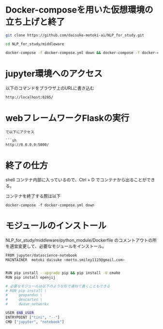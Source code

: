 # Docker-composeを用いた仮想環境の立ち上げと終了

```sh
git clone https://github.com/daisuke-motoki-ai/NLP_for_study.git

cd NLP_for_study/middleware

docker-compose -f docker-compose.yml down && docker-compose -f docker-compose.yml up -d --build && docker-compose exec shell tmux
```

# jupyter環境へのアクセス

以下のコマンドをブラウザ上のURLに書き込む

```sh
http://localhost:8285/
```

# webフレームワークFlaskの実行

```
で以下にアクセス

```sh
http://0.0.0.0:5000/ 
```

# 終了の仕方


shell コンテナ内部に入っているので、Ctrl + D でコンテナから出ることができる。

コンテナを終了する際は以下

```
docker-compose -f docker-compose.yml down
```


# モジュールのインストール

NLP_for_study/middleware/python_module/Dockerfile のコメントアウトの所を適宜変更して、必要なモジュールをインストール。
```sh
FROM jupyter/datascience-notebook
MAINTAINER  motoki daisuke <motto.smiley1123@gmail.com>


RUN pip install --upgrade pip && pip install -U cmake 
RUN pip install openjij

# 必要なモジュールは以下のような形で連ねて書くこともできる
# RUN pip install \
#     geopandas \
#     descartes \
#     dwave_networkx

USER $NB_USER
ENTRYPOINT ["tini", "--"]
CMD ["jupyter", "notebook"]
```

